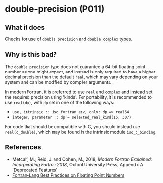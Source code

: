 # double-precision (P011)
## What it does
Checks for use of `double precision` and `double complex` types.

## Why is this bad?
The `double precision` type does not guarantee a 64-bit floating point number
as one might expect, and instead is only required to have a higher decimal
precision than the default `real`, which may vary depending on your system
and can be modified by compiler arguments.

In modern Fortran, it is preferred to use `real` and `complex` and instead set
the required precision using 'kinds'. For portability, it is recommended to use
`real(dp)`, with `dp` set in one of the following ways:

- `use, intrinsic :: iso_fortran_env, only: dp => real64`
- `integer, parameter :: dp = selected_real_kind(15, 307)`

For code that should be compatible with C, you should instead use
`real(c_double)`, which may be found in the intrinsic module `iso_c_binding`.

## References
- Metcalf, M., Reid, J. and Cohen, M., 2018, _Modern Fortran Explained: Incorporating Fortran
  2018_, Oxford University Press, Appendix A 'Deprecated Features'
- [Fortran-Lang Best Practices on Floating Point Numbers](https://fortran-lang.org/en/learn/best_practices/floating_point/)